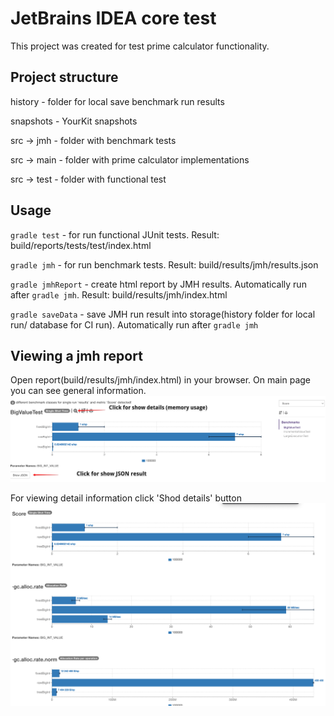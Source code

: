# JetBrains IDEA core test

This project was created for test prime calculator functionality.

## Project structure
history - folder for local save benchmark run results

snapshots - YourKit snapshots

src -> jmh - folder with benchmark tests

src -> main - folder with prime calculator implementations

src -> test - folder with functional test


## Usage

`gradle test` - for run functional JUnit tests. Result: build/reports/tests/test/index.html

`gradle jmh` - for run benchmark tests. Result: build/results/jmh/results.json

`gradle jmhReport` - create html report by JMH results. Automatically run after `gradle jmh`. Result: build/results/jmh/index.html

`gradle saveData` - save JMH run result into storage(history folder for local run/ database for CI run). Automatically run after `gradle jmh`


## Viewing a jmh report

Open report(build/results/jmh/index.html) in your browser. On main page you can see general information.
![report_main.png](readme_screenshots/report_main.png)

For viewing detail information click 'Shod details' button
![report_detail.png](readme_screenshots/report_detail.png)





